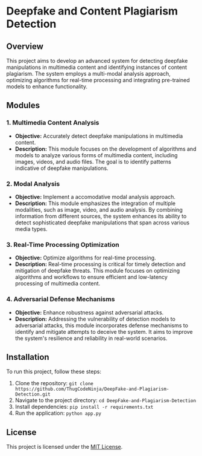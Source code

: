 # Deepfake and Content Plagiarism Detection

## Overview

This project aims to develop an advanced system for detecting deepfake manipulations in multimedia content and identifying instances of content plagiarism. The system employs a multi-modal analysis approach, optimizing algorithms for real-time processing and integrating pre-trained models to enhance functionality.

## Modules

### 1. Multimedia Content Analysis

- **Objective:** Accurately detect deepfake manipulations in multimedia content.
- **Description:** This module focuses on the development of algorithms and models to analyze various forms of multimedia content, including images, videos, and audio files. The goal is to identify patterns indicative of deepfake manipulations.

### 2. Modal Analysis

- **Objective:** Implement a accomodative modal analysis approach.
- **Description:** This module emphasizes the integration of multiple modalities, such as image, video, and audio analysis. By combining information from different sources, the system enhances its ability to detect sophisticated deepfake manipulations that span across various media types.

### 3. Real-Time Processing Optimization

- **Objective:** Optimize algorithms for real-time processing.
- **Description:** Real-time processing is critical for timely detection and mitigation of deepfake threats. This module focuses on optimizing algorithms and workflows to ensure efficient and low-latency processing of multimedia content.

### 4. Adversarial Defense Mechanisms

- **Objective:** Enhance robustness against adversarial attacks.
- **Description:** Addressing the vulnerability of detection models to adversarial attacks, this module incorporates defense mechanisms to identify and mitigate attempts to deceive the system. It aims to improve the system's resilience and reliability in real-world scenarios.

## Installation

To run this project, follow these steps:

1. Clone the repository: `git clone https://github.com/ThugCodeNinja/DeepFake-and-Plagiarism-Detection.git`
2. Navigate to the project directory: `cd DeepFake-and-Plagiarism-Detection`
3. Install dependencies: `pip install -r requirements.txt`
4. Run the application: `python app.py`


## License

This project is licensed under the [MIT License](LICENSE).
